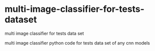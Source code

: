 # multi-image-classifier-for-tests-dataset
multi image classifier for tests data set

multi image classifier python code for tests data set of  any cnn models 


